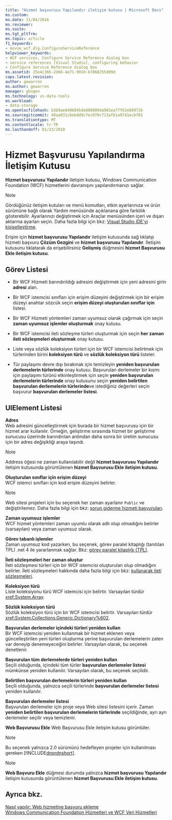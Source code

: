 ```yaml
---
title: "Hizmet başvurusu Yapılandır iletişim kutusu | Microsoft Docs"
ms.custom: 
ms.date: 11/04/2016
ms.reviewer: 
ms.suite: 
ms.tgt_pltfrm: 
ms.topic: article
f1_keywords:
- msvse_wcf.dlg.ConfigureServiceReference
helpviewer_keywords:
- WCF services, Configure Service Reference dialog box
- service references [Visual Studio], configuring behavior
- Configure Service Reference dialog box
ms.assetid: 25e4c36b-2db6-4e71-9010-b7068255d09d
caps.latest.revision: 
author: gewarren
ms.author: gewarren
manager: ghogen
ms.technology: vs-data-tools
ms.workload:
- data-storage
ms.openlocfilehash: b3b9ae8406845de886009da981eaf7f63e68972b
ms.sourcegitcommit: 49aa031cbebdd9c7ec070c713afb1a97d1ecb701
ms.translationtype: MT
ms.contentlocale: tr-TR
ms.lasthandoff: 01/23/2018
---
```

# <a name="configure-service-reference-dialog-box"></a>Hizmet Başvurusu Yapılandırma İletişim Kutusu

**Hizmet başvurusu Yapılandır** iletişim kutusu, Windows Communication Foundation (WCF) hizmetlerini davranışını yapılandırmanızı sağlar.

> [!NOTE]
> Gördüğünüz iletişim kutuları ve menü komutları, etkin ayarlarınıza ve ürün sürümüne bağlı olarak Yardım menüsünde açıklanana göre farklılık gösterebilir. Ayarlarınızı değiştirmek için Araçlar menüsünden içeri ve dışarı aktarma ayarları seçin. Daha fazla bilgi için bkz: [Visual Studio IDE'yi kişiselleştirme](../ide/personalizing-the-visual-studio-ide.md).

Erişim için **hizmet başvurusu Yapılandır** iletişim kutusunda sağ tıklatıp hizmeti başvuru **Çözüm Gezgini** ve **hizmet başvurusu Yapılandır**. İletişim kutusunu tıklatarak da erişebilirsiniz **Gelişmiş** düğmesini **hizmet Başvurusu Ekle iletişim kutusu**.

## <a name="task-list"></a>Görev Listesi  
  
-   Bir WCF Hizmeti barındırıldığı adresini değiştirmek için yeni adresini girin **adresi** alan.  
  
-   Bir WCF istemcisi sınıfları için erişim düzeyini değiştirmek için bir erişim düzeyi anahtar sözcük seçin **erişim düzeyi oluşturulan sınıflar için** listesi.  
  
-   Bir WCF Hizmeti yöntemleri zaman uyumsuz olarak çağırmak için seçin **zaman uyumsuz işlemler oluşturmak** onay kutusu.  
  
-   Bir WCF istemcisi ileti sözleşme türleri oluşturmak için seçin **her zaman ileti sözleşmeleri oluşturmak** onay kutusu.  
  
-   Liste veya sözlük koleksiyon türleri için bir WCF istemcisi belirtmek için türlerinden birini **koleksiyon türü** ve **sözlük koleksiyon türü** listeler.  
  
-   Tür paylaşımı devre dışı bırakmak için temizleyin **yeniden başvurulan derlemelerin türlerinde** onay kutusu. Başvurulan derlemeler bir kısmı için paylaşımı türünü etkinleştirmek için seçin **yeniden başvurulan derlemelerin türlerinde** onay kutusunu seçin **yeniden belirtilen başvurulan derlemelerin türlerinde**ve istediğiniz değerleri seçin başvurur **başvurulan derlemeler listesi**.  
  
## <a name="uielement-list"></a>UIElement Listesi  
 **Adres**  
 Web adresini güncelleştirmek için burada bir hizmet başvurusu için bir hizmet arar kullanılır. Örneğin, geliştirme sırasında hizmet bir geliştirme sunucusu üzerinde barındırılan ardından daha sonra bir üretim sunucusu için bir adres değişikliği araya taşındı.  
  
> [!NOTE]
>  Address öğesi ne zaman kullanılabilir değil **hizmet başvurusu Yapılandır** iletişim kutusunda görüntülenen **hizmet Başvurusu Ekle iletişim kutusu**.  
  
 **Oluşturulan sınıflar için erişim düzeyi**  
 WCF istemci sınıfları için kod erişim düzeyini belirler.  
  
> [!NOTE]
>  Web sitesi projeleri için bu seçenek her zaman ayarlanır `Public` ve değiştirilemez. Daha fazla bilgi için bkz: [sorun giderme hizmeti başvuruları](../data-tools/troubleshooting-service-references.md).  
  
 **Zaman uyumsuz işlemler**  
 WCF hizmet yöntemleri zaman uyumlu olarak adlı olup olmadığını belirler (varsayılan) veya zaman uyumsuz olarak.  
  
 **Görev tabanlı işlemler**  
 Zaman uyumsuz kod yazarken, bu seçenek, görev paralel kitaplığı (tanıtılan TPL) .net 4 ile yararlanmak sağlar. Bkz: [görev paralel kitaplığı (TPL)](/dotnet/standard/parallel-programming/task-parallel-library-tpl).  
  
 **İleti sözleşmeleri her zaman oluştur**  
 İleti sözleşmesi türleri için bir WCF istemcisi oluşturulan olup olmadığını belirler. İleti sözleşmeleri hakkında daha fazla bilgi için bkz: [kullanarak ileti sözleşmeleri](/dotnet/framework/wcf/feature-details/using-message-contracts).  
  
 **Koleksiyon türü**  
 Liste koleksiyonu türü WCF istemcisi için belirtir. Varsayılan türdür <xref:System.Array>.  
  
 **Sözlük koleksiyon türü**  
 Sözlük koleksiyon türü için bir WCF istemcisi belirtir. Varsayılan türdür <xref:System.Collections.Generic.Dictionary%602>.  
  
 **Başvurulan derlemeler içindeki türleri yeniden kullan**  
 Bir WCF istemcisi yeniden kullanmak bir hizmet eklenen veya güncelleştirilen yeni türleri oluşturma yerine başvurulan derlemelerin zaten var deneyip denemeyeceğini belirler. Varsayılan olarak, bu seçenek denetlenir.  
  
 **Başvurulan tüm derlemelerde türleri yeniden kullan**  
 Seçili olduğunda, içindeki tüm türler **başvurulan derlemeler listesi** mümkünse yeniden kullanılır. Varsayılan olarak, bu seçenek seçilidir.  
  
 **Belirtilen başvurulan derlemelerin türleri yeniden kullan**  
 Seçili olduğunda, yalnızca seçili türlerinde **başvurulan derlemeler listesi** yeniden kullanılır.  
  
 **Başvurulan derlemeler listesi**  
 Başvurulan derlemeler için proje veya Web sitesi listesini içerir. Zaman **yeniden belirtilen başvurulan derlemelerin türlerinde** seçildiğinde, ayrı ayrı derlemeler seçilir veya temizlenir.  
  
 **Web Başvurusu Ekle** Web Başvurusu Ekle iletişim kutusu görüntüler.

> [!NOTE]
> Bu seçenek yalnızca 2.0 sürümünü hedefleyen projeler için kullanılması gereken [!INCLUDE[dnprdnshort](../code-quality/includes/dnprdnshort_md.md)].

> [!NOTE]
> **Web Başvuru Ekle** düğmesi durumda yalnızca **hizmet başvurusu Yapılandır** iletişim kutusunda görüntülenen **hizmet Başvurusu Ekle iletişim kutusu**.

## <a name="see-also"></a>Ayrıca bkz.

[Nasıl yapılır: Web hizmetine başvuru ekleme](how-to-add-update-or-remove-a-wcf-data-service-reference.md)  
[Windows Communication Foundation Hizmetleri ve WCF Veri Hizmetleri](../data-tools/configure-service-reference-dialog-box.md)